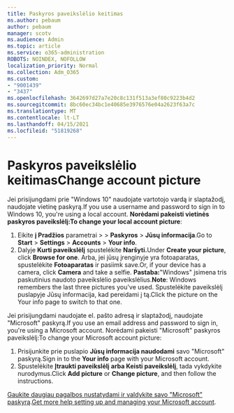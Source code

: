 ```yaml
---
title: Paskyros paveikslėlio keitimas
ms.author: pebaum
author: pebaum
manager: scotv
ms.audience: Admin
ms.topic: article
ms.service: o365-administration
ROBOTS: NOINDEX, NOFOLLOW
localization_priority: Normal
ms.collection: Adm_O365
ms.custom:
- "9001439"
- "3437"
ms.openlocfilehash: 3642697d27a7e20c8c131f513a3ef80c9223b4d2
ms.sourcegitcommit: 8bc60ec34bc1e40685e3976576e04a2623f63a7c
ms.translationtype: MT
ms.contentlocale: lt-LT
ms.lasthandoff: 04/15/2021
ms.locfileid: "51819268"
---
```

# <a name="change-account-picture"></a><span data-ttu-id="f41a5-102">Paskyros paveikslėlio keitimas</span><span class="sxs-lookup"><span data-stu-id="f41a5-102">Change account picture</span></span>

<span data-ttu-id="f41a5-103">Jei prisijungdami prie "Windows 10" naudojate vartotojo vardą ir slaptažodį, naudojate vietinę paskyrą.</span><span class="sxs-lookup"><span data-stu-id="f41a5-103">If you use a username and password to sign in to Windows 10, you're using a local account.</span></span> <span data-ttu-id="f41a5-104">**Norėdami pakeisti vietinės paskyros paveikslėlį:**</span><span class="sxs-lookup"><span data-stu-id="f41a5-104">**To change your local account picture**:</span></span>

1. <span data-ttu-id="f41a5-105">Eikite **į Pradžios** parametrai  >    >  **Paskyros**  >  **Jūsų informacija**.</span><span class="sxs-lookup"><span data-stu-id="f41a5-105">Go to **Start** > **Settings** > **Accounts** > **Your info**.</span></span>
2. <span data-ttu-id="f41a5-106">Dalyje **Kurti paveikslėlį** spustelėkite **Naršyti.**</span><span class="sxs-lookup"><span data-stu-id="f41a5-106">Under **Create your picture**, click **Browse for one**.</span></span> <span data-ttu-id="f41a5-107">Arba, jei jūsų įrenginyje yra fotoaparatas, spustelėkite **Fotoaparatas** ir pasiimk save.</span><span class="sxs-lookup"><span data-stu-id="f41a5-107">Or, if your device has a camera, click **Camera** and take a selfie.</span></span> 
    <span data-ttu-id="f41a5-108">**Pastaba:**"Windows" įsimena tris paskutinius naudoto paveikslėlio paveikslėlius.</span><span class="sxs-lookup"><span data-stu-id="f41a5-108">**Note**: Windows remembers the last three pictures you've used.</span></span> <span data-ttu-id="f41a5-109">Spustelėkite paveikslėlį puslapyje Jūsų informacija, kad pereidami į tą.</span><span class="sxs-lookup"><span data-stu-id="f41a5-109">Click the picture on the Your info page to switch to that one.</span></span>

<span data-ttu-id="f41a5-110">Jei prisijungdami naudojate el. pašto adresą ir slaptažodį, naudojate "Microsoft" paskyrą.</span><span class="sxs-lookup"><span data-stu-id="f41a5-110">If you use an email address and password to sign in, you're using a Microsoft account.</span></span> <span data-ttu-id="f41a5-111">Norėdami pakeisti "Microsoft" paskyros paveikslėlį:</span><span class="sxs-lookup"><span data-stu-id="f41a5-111">To change your Microsoft account picture:</span></span>

1. <span data-ttu-id="f41a5-112">Prisijunkite prie puslapio **Jūsų informacija naudodami** savo "Microsoft" paskyrą.</span><span class="sxs-lookup"><span data-stu-id="f41a5-112">Sign in to the **Your info** page with your Microsoft account.</span></span>
2. <span data-ttu-id="f41a5-113">Spustelėkite **Įtraukti paveikslėlį** **arba Keisti paveikslėlį**, tada vykdykite nurodymus.</span><span class="sxs-lookup"><span data-stu-id="f41a5-113">Click **Add picture** or **Change picture**, and then follow the instructions.</span></span>

<span data-ttu-id="f41a5-114">[Gaukite daugiau pagalbos nustatydami ir valdykite savo "Microsoft" paskyrą](https://support.microsoft.com/products/microsoft-account?category=manage-account).</span><span class="sxs-lookup"><span data-stu-id="f41a5-114">[Get more help setting up and managing your Microsoft account](https://support.microsoft.com/products/microsoft-account?category=manage-account).</span></span>
